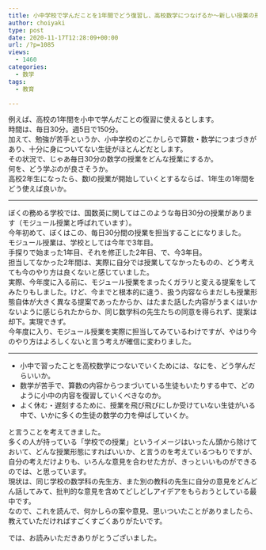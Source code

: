 ```yaml
---
title: 小中学校で学んだことを1年間でどう復習し、高校数学につなげるか〜新しい授業の形について考える①〜
author: choiyaki
type: post
date: 2020-11-17T12:28:09+00:00
url: /?p=1085
views:
  - 1460
categories:
  - 数学
tags:
  - 教育

---
```

例えば、高校の1年間を小中で学んだことの復習に使えるとします。  
時間は、毎日30分。週5日で150分。  
加えて、勉強が苦手というか、小中学校のどこかしらで算数・数学につまづきがあり、十分に身についてない生徒がほとんどだとします。  
その状況で、じゃあ毎日30分の数学の授業をどんな授業にするか。  
何を、どう学ぶのが良さそうか。  
高校2年生になったら、数Ⅰの授業が開始していくとするならば、1年生の1年間をどう使えば良いか。

* * *

ぼくの務める学校では、国数英に関してはこのような毎日30分の授業があります（モジュール授業と呼ばれています）。  
今年初めて、ぼくはこの、毎日30分間の授業を担当することになりました。  
モジュール授業は、学校としては今年で3年目。  
手探りで始まった1年目、それを修正した2年目、で、今3年目。  
担当してなかった2年間は、実際に自分では授業してなかったものの、どう考えても今のやり方は良くないと感じていました。  
実際、今年度に入る前に、モジュール授業をまったくガラリと変える提案をしてみたりもしました。けど、今までと根本的に違う、扱う内容ならまだしも授業形態自体が大きく異なる提案であったからか、はたまた話した内容がうまくはいかないように感じられたからか、同じ数学科の先生たちの同意を得られず、提案は却下。実現できず。  
今年度に入り、モジュール授業を実際に担当してみているわけですが、やはり今のやり方はよろしくないと言う考えが確信に変わりました。

* * *

  * 小中で習ったことを高校数学につないでいくためには、なにを、どう学んだらいいか。
  * 数学が苦手で、算数の内容からつまづいている生徒もいたりする中で、どのように小中の内容を復習していくべきなのか。
  * よく休む・遅刻するために、授業を飛び飛びにしか受けていない生徒がいる中で、いかに多くの生徒の数学の力を伸ばしていくか。

と言うことを考えてきました。  
多くの人が持っている「学校での授業」というイメージはいったん頭から除けておいて、どんな授業形態にすればいいか、と言うのを考えているつもりですが、自分の考えだけよりも、いろんな意見を合わせた方が、きっといいものができるのでは、と思っています。  
現状は、同じ学校の数学科の先生方、また別の教科の先生に自分の意見をどんどん話してみて、批判的な意見を含めてどしどしアイデアをもらおうとしている最中です。  
なので、これを読んで、何かしらの案や意見、思いついたことがありましたら、教えていただければすごくすごくありがたいです。

では、お読みいただきありがとうございました。